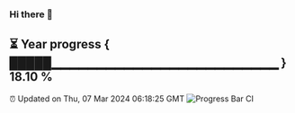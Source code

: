 ### Hi there 👋
⏳ Year progress { █████▁▁▁▁▁▁▁▁▁▁▁▁▁▁▁▁▁▁▁▁▁▁▁▁▁ } 18.10 %
---
⏰ Updated on Thu, 07 Mar 2024 06:18:25 GMT
![Progress Bar CI](https://github.com/liununu/liununu/workflows/Progress%20Bar%20CI/badge.svg)
